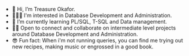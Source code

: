 - 👋 Hi, I’m Treasure Okafor.
- 👩🏽‍💻 I'm interested in Database Development and Administration.
- 🌱 I’m currently learning PL/SQL, T-SQL and Data management.
- 👯‍♀️ Open to connect and collaborate on intermediate level projects around Database Development and Administration.
- 😎 Fun fact: When i'm not running queries, you can find me trying out new recipes, making music or engrossed in a good book.


<!---
Teekafey/Teekafey is a ✨ special ✨ repository because its `README.md` (this file) appears on your GitHub profile.
You can click the Preview link to take a look at your changes.
--->

